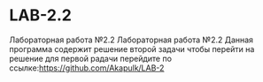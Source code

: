 # LAB-2.2
Лабораторная работа №2.2
Лабораторная работа №2.2 Данная программа содержит решение второй задачи чтобы перейти на решение для первой pадачи перейдите по 
ссылке:https://github.com/Akapulk/LAB-2
